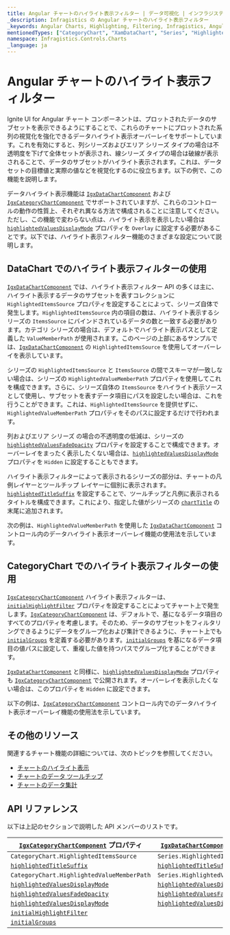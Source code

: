 ```yaml
---
title: Angular チャートのハイライト表示フィルター | データ可視化 | インフラジスティックス
_description: Infragistics の Angular チャートのハイライト表示フィルター
_keywords: Angular Charts, Highlighting, Filtering, Infragistics, Angular チャート, ハイライト表示, フィルターリング, インフラジスティックス
mentionedTypes: ["CategoryChart", "XamDataChart", "Series", "HighlightedValuesDisplayMode"]
namespace: Infragistics.Controls.Charts
_language: ja
---
```


# Angular チャートのハイライト表示フィルター

Ignite UI for Angular チャート コンポーネントは、プロットされたデータのサブセットを表示できるようにすることで、これらのチャートにプロットされた系列の視覚化を強化できるデータハイライト表示オーバーレイをサポートしています。これを有効にすると、列シリーズおよびエリア シリーズ タイプの場合は不透明度を下げて全体セットが表示され、線シリーズ タイプの場合は破線が表示されることで、データのサブセットがハイライト表示されます。これは、データセットの目標値と実際の値などを視覚化するのに役立ちます。以下の例で、この機能を説明します。

<code-view style="height: 500px" alt="Angular ハイライト表示フィルターの例"
           data-demos-base-url="{environment:dvDemosBaseUrl}"
                    iframe-src="{environment:dvDemosBaseUrl}/charts/data-chart/chart-highlight-filter-multiple-series"
                                                 github-src="charts/data-chart/chart-highlight-filter-multiple-series">
</code-view>


データハイライト表示機能は [`IgxDataChartComponent`]({environment:dvApiBaseUrl}/products/ignite-ui-angular/api/docs/typescript/latest/classes/igniteui_angular_charts.igxdatachartcomponent.html) および [`IgxCategoryChartComponent`]({environment:dvApiBaseUrl}/products/ignite-ui-angular/api/docs/typescript/latest/classes/igniteui_angular_charts.igxcategorychartcomponent.html) でサポートされていますが、これらのコントロールの動作の性質上、それぞれ異なる方法で構成されることに注意してください。ただし、この機能で変わらない点は、ハイライト表示を表示したい場合は [`highlightedValuesDisplayMode`]({environment:dvApiBaseUrl}/products/ignite-ui-angular/api/docs/typescript/latest/classes/igniteui_angular_charts.igxdomainchartcomponent.html#highlightedValuesDisplayMode) プロパティを `Overlay` に設定する必要があることです。以下では、ハイライト表示フィルター機能のさまざまな設定について説明します。

## DataChart でのハイライト表示フィルターの使用

[`IgxDataChartComponent`]({environment:dvApiBaseUrl}/products/ignite-ui-angular/api/docs/typescript/latest/classes/igniteui_angular_charts.igxdatachartcomponent.html) では、ハイライト表示フィルター API の多くは主に、ハイライト表示するデータのサブセットを表すコレクションに `HighlightedItemsSource` プロパティを設定することによって、シリーズ自体で発生します。`HighlightedItemsSource` 内の項目の数は、ハイライト表示するシリーズの `ItemsSource` にバインドされているデータの数と一致する必要があります。カテゴリ シリーズの場合は、デフォルトでハイライト表示パスとして定義した `ValueMemberPath` が使用されます。このページの上部にあるサンプルでは、​​[`IgxDataChartComponent`]({environment:dvApiBaseUrl}/products/ignite-ui-angular/api/docs/typescript/latest/classes/igniteui_angular_charts.igxdatachartcomponent.html) の `HighlightedItemsSource` を使用してオーバーレイを表示しています。

シリーズの `HighlightedItemsSource` と `ItemsSource` の間でスキーマが一致しない場合は、シリーズの `HighlightedValueMemberPath` プロパティを使用してこれを構成できます。さらに、シリーズ自体の `ItemsSource` をハイライト表示ソースとして使用し、サブセットを表すデータ項目にパスを設定したい場合は、これを行うことができます。これは、`HighlightedItemsSource` を提供せずに、`HighlightedValueMemberPath` プロパティをそのパスに設定するだけで行われます。

列およびエリア シリーズ の場合の不透明度の低減は、シリーズの [`highlightedValuesFadeOpacity`]({environment:dvApiBaseUrl}/products/ignite-ui-angular/api/docs/typescript/latest/classes/igniteui_angular_charts.igxseriescomponent.html#highlightedValuesFadeOpacity) プロパティを設定することで構成できます。オーバーレイをまったく表示したくない場合は、[`highlightedValuesDisplayMode`]({environment:dvApiBaseUrl}/products/ignite-ui-angular/api/docs/typescript/latest/classes/igniteui_angular_charts.igxdomainchartcomponent.html#highlightedValuesDisplayMode) プロパティを `Hidden` に設定することもできます。

ハイライト表示フィルターによって表示されるシリーズの部分は、チャートの凡例レイヤーとツールチップ レイヤーに個別に表示されます。[`highlightedTitleSuffix`]({environment:dvApiBaseUrl}/products/ignite-ui-angular/api/docs/typescript/latest/classes/igniteui_angular_charts.igxseriescomponent.html#highlightedTitleSuffix) を設定することで、ツールチップと凡例に表示されるタイトルを構成できます。これにより、指定した値がシリーズの [`chartTitle`]({environment:dvApiBaseUrl}/products/ignite-ui-angular/api/docs/typescript/latest/classes/igniteui_angular_charts.igxdomainchartcomponent.html#chartTitle) の末尾に追加されます。

次の例は、`HighlightedValueMemberPath` を使用した [`IgxDataChartComponent`]({environment:dvApiBaseUrl}/products/ignite-ui-angular/api/docs/typescript/latest/classes/igniteui_angular_charts.igxdatachartcomponent.html) コントロール内のデータハイライト表示オーバーレイ機能の使用法を示しています。

<code-view style="height: 500px" alt="Angular ハイライト表示フィルターの例"
           data-demos-base-url="{environment:dvDemosBaseUrl}"
                    iframe-src="{environment:dvDemosBaseUrl}/charts/data-chart/chart-highlight-filter"
                                                 github-src="charts/data-chart/chart-highlight-filter">
</code-view>


## CategoryChart でのハイライト表示フィルターの使用

[`IgxCategoryChartComponent`]({environment:dvApiBaseUrl}/products/ignite-ui-angular/api/docs/typescript/latest/classes/igniteui_angular_charts.igxcategorychartcomponent.html) ハイライト表示フィルターは、[`initialHighlightFilter`]({environment:dvApiBaseUrl}/products/ignite-ui-angular/api/docs/typescript/latest/classes/igniteui_angular_charts.igxdomainchartcomponent.html#initialHighlightFilter) プロパティを設定することによってチャート上で発生します。[`IgxCategoryChartComponent`]({environment:dvApiBaseUrl}/products/ignite-ui-angular/api/docs/typescript/latest/classes/igniteui_angular_charts.igxcategorychartcomponent.html) は、デフォルトで、基になるデータ項目のすべてのプロパティを考慮します。そのため、データのサブセットをフィルタリングできるようにデータをグループ化および集計できるように、チャート上でも [`initialGroups`]({environment:dvApiBaseUrl}/products/ignite-ui-angular/api/docs/typescript/latest/classes/igniteui_angular_charts.igxdomainchartcomponent.html#initialGroups) を定義する必要があります。[`initialGroups`]({environment:dvApiBaseUrl}/products/ignite-ui-angular/api/docs/typescript/latest/classes/igniteui_angular_charts.igxdomainchartcomponent.html#initialGroups) を基になるデータ項目の値パスに設定して、重複した値を持つパスでグループ化することができます。

<!-- Unsure of this part. Need to review -->

<!-- ????? The `InitialHighlightFilter` is done using OData filter query syntax. The syntax for this is an abbreviation of the filter operator. For example, if you wanted to have an InitialHighlightFilter of "Month not equals January" it would be represented as "Month ne 'January'"-->

[`IgxDataChartComponent`]({environment:dvApiBaseUrl}/products/ignite-ui-angular/api/docs/typescript/latest/classes/igniteui_angular_charts.igxdatachartcomponent.html) と同様に、[`highlightedValuesDisplayMode`]({environment:dvApiBaseUrl}/products/ignite-ui-angular/api/docs/typescript/latest/classes/igniteui_angular_charts.igxdomainchartcomponent.html#highlightedValuesDisplayMode) プロパティも [`IgxCategoryChartComponent`]({environment:dvApiBaseUrl}/products/ignite-ui-angular/api/docs/typescript/latest/classes/igniteui_angular_charts.igxcategorychartcomponent.html) で公開されます。オーバーレイを表示したくない場合は、このプロパティを `Hidden` に設定できます。

以下の例は、[`IgxCategoryChartComponent`]({environment:dvApiBaseUrl}/products/ignite-ui-angular/api/docs/typescript/latest/classes/igniteui_angular_charts.igxcategorychartcomponent.html) コントロール内でのデータハイライト表示オーバーレイ機能の使用法を示しています。

<code-view style="height: 500px" alt="Angular ハイライト表示フィルターの例"
           data-demos-base-url="{environment:dvDemosBaseUrl}"
                    iframe-src="{environment:dvDemosBaseUrl}/charts/category-chart/chart-highlight-filter"
                                                 github-src="charts/category-chart/chart-highlight-filter">
</code-view>


<!-- TODO add new section that talks about how this feature also applies to Range, Financial series and the HighlightedValueMemberPath property corresponds to:
HighlightedHighMemberPath and HighlightedLowMemberPath in Range Series
HighlightedHighMemberPath, HighlightedLowMemberPath, HighlightedOpenMemberPath, HighlightedCloseMemberPath in Financial Series-->

## その他のリソース

関連するチャート機能の詳細については、次のトピックを参照してください。

*   [チャートのハイライト表示](chart-highlighting.md)
*   [チャートのデータ ツールチップ](chart-data-tooltip.md)
*   [チャートのデータ集計](chart-data-aggregations.md)

## API リファレンス

以下は上記のセクションで説明した API メンバーのリストです。

| [`IgxCategoryChartComponent`]({environment:dvApiBaseUrl}/products/ignite-ui-angular/api/docs/typescript/latest/classes/igniteui_angular_charts.igxcategorychartcomponent.html) プロパティ                    | [`IgxDataChartComponent`]({environment:dvApiBaseUrl}/products/ignite-ui-angular/api/docs/typescript/latest/classes/igniteui_angular_charts.igxdatachartcomponent.html) プロパティ |
| ----------------------------------------------|---------------------------|
| `CategoryChart.HighlightedItemsSource`        | `Series.HighlightedItemsSource`  |
| [`highlightedTitleSuffix`]({environment:dvApiBaseUrl}/products/ignite-ui-angular/api/docs/typescript/latest/classes/igniteui_angular_charts.igxseriescomponent.html#highlightedTitleSuffix)        | [`highlightedTitleSuffix`]({environment:dvApiBaseUrl}/products/ignite-ui-angular/api/docs/typescript/latest/classes/igniteui_angular_charts.igxseriescomponent.html#highlightedTitleSuffix)  |
| `CategoryChart.HighlightedValueMemberPath`    | `Series.HighlightedValueMemberPath`     |
| [`highlightedValuesDisplayMode`]({environment:dvApiBaseUrl}/products/ignite-ui-angular/api/docs/typescript/latest/classes/igniteui_angular_charts.igxdomainchartcomponent.html#highlightedValuesDisplayMode)  | [`highlightedValuesDisplayMode`]({environment:dvApiBaseUrl}/products/ignite-ui-angular/api/docs/typescript/latest/classes/igniteui_angular_charts.igxseriescomponent.html#highlightedValuesDisplayMode)   |
| [`highlightedValuesFadeOpacity`]({environment:dvApiBaseUrl}/products/ignite-ui-angular/api/docs/typescript/latest/classes/igniteui_angular_charts.igxseriescomponent.html#highlightedValuesFadeOpacity)  | [`highlightedValuesFadeOpacity`]({environment:dvApiBaseUrl}/products/ignite-ui-angular/api/docs/typescript/latest/classes/igniteui_angular_charts.igxseriescomponent.html#highlightedValuesFadeOpacity)   |
| [`highlightedValuesDisplayMode`]({environment:dvApiBaseUrl}/products/ignite-ui-angular/api/docs/typescript/latest/classes/igniteui_angular_charts.igxdomainchartcomponent.html#highlightedValuesDisplayMode)  | [`highlightedValuesDisplayMode`]({environment:dvApiBaseUrl}/products/ignite-ui-angular/api/docs/typescript/latest/classes/igniteui_angular_charts.igxseriescomponent.html#highlightedValuesDisplayMode)   |
| [`initialHighlightFilter`]({environment:dvApiBaseUrl}/products/ignite-ui-angular/api/docs/typescript/latest/classes/igniteui_angular_charts.igxdomainchartcomponent.html#initialHighlightFilter)        |  |
| [`initialGroups`]({environment:dvApiBaseUrl}/products/ignite-ui-angular/api/docs/typescript/latest/classes/igniteui_angular_charts.igxdomainchartcomponent.html#initialGroups)                 |  |
